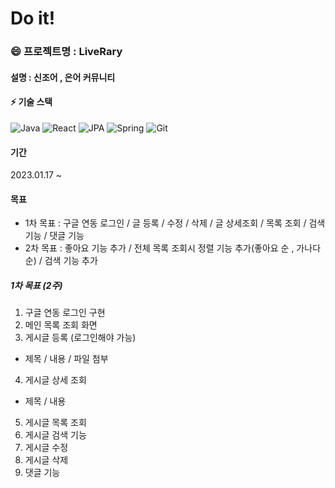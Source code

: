 # Do it!

### 😄 프로젝트명 : LiveRary <br>
#### 설명 : 신조어 , 은어 커뮤니티 <br>

#### ⚡ 기술 스택
![Java](https://img.shields.io/badge/JAVA-3776AB.svg?&style=for-the-badge&logo=JAVA&logoColor=White)
![React](https://img.shields.io/badge/React-blue.svg?&style=for-the-badge&logo=React&logoColor=black)
![JPA](https://img.shields.io/badge/JPA-GREEN.svg?&style=for-the-badge&logo=JPA&logoColor=black)
![Spring](https://img.shields.io/badge/Spring-6DB33F.svg?&style=for-the-badge&logo=Spring&logoColor=black)
![Git](https://img.shields.io/badge/Git-F05032.svg?&style=for-the-badge&logo=Git&logoColor=black)

#### 기간 
2023.01.17 ~  
#### 목표
- 1차 목표 : 구글 연동 로그인 / 글 등록 / 수정 / 삭제 / 글 상세조회 / 목록 조회 / 검색 기능 / 댓글 기능 
- 2차 목표 : 좋아요 기능 추가 / 전체 목록 조회시 정렬 기능 추가(좋아요 순 , 가나다순) / 검색 기능 추가

##### 1차 목표 (2주)
1. 구글 연동 로그인 구현 
2. 메인 목록 조회 화면 
3. 게시글 등록 (로그인해야 가능)
- 제목 / 내용 / 파일 첨부 
4. 게시글 상세 조회
- 제목 / 내용  
5. 게시글 목록 조회
6. 게시글 검색 기능
7. 게시글 수정
8. 게시글 삭제
9. 댓글 기능
